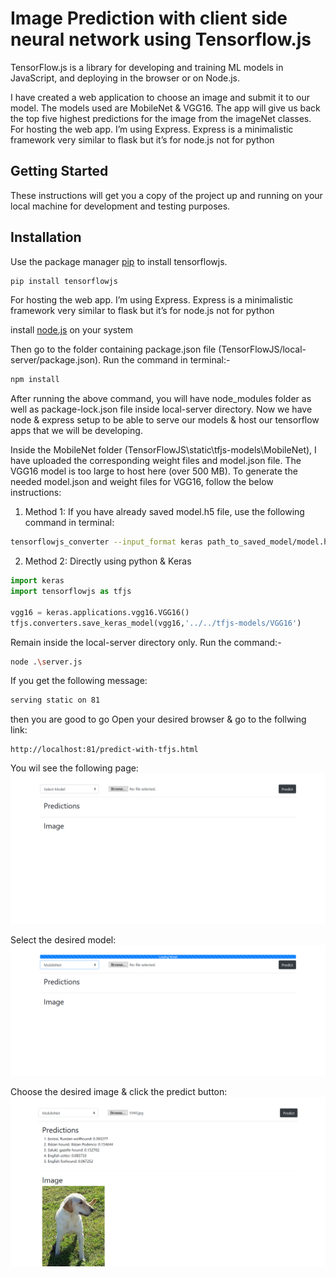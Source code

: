# Image Prediction with client side neural network using Tensorflow.js

TensorFlow.js is a library for developing and training ML models in JavaScript, and deploying in the browser or on Node.js. 

I have created a web application to choose an image and submit it to our model. The models used are MobileNet & VGG16. The app will give us back the top five highest predictions for the image from the imageNet classes. For hosting the web app. I’m using Express. Express is a minimalistic framework very similar to flask but it’s for node.js not for python

## Getting Started

These instructions will get you a copy of the project up and running on your local machine for development and testing purposes.

## Installation

Use the package manager [pip](https://pip.pypa.io/en/stable/) to install tensorflowjs.

```bash
pip install tensorflowjs
```

For hosting the web app. I’m using Express. Express is a minimalistic framework very similar to flask but it’s for node.js not for python

install [node.js](https://nodejs.org/en/download/) on your system

Then go to the folder containing package.json file (TensorFlowJS/local-server/package.json).
Run the command in terminal:- 
```bash
npm install
```
After running the above command, you will have node_modules folder as well as package-lock.json file inside local-server directory.
Now we have node & express setup to be able to serve our models & host our tensorflow apps that we will be developing.

Inside the MobileNet folder (TensorFlowJS\static\tfjs-models\MobileNet), I have uploaded the corresponding weight files and model.json file.
The VGG16 model is too large to host here (over 500 MB).
To generate the needed model.json and weight files for VGG16, follow the below instructions:
1) Method 1:
If you have already saved model.h5 file, use the following command in terminal:
```bash
tensorflowjs_converter --input_format keras path_to_saved_model/model.h5/ output_path/
```
2) Method 2:
Directly using python & Keras
```python
import keras
import tensorflowjs as tfjs

vgg16 = keras.applications.vgg16.VGG16()
tfjs.converters.save_keras_model(vgg16,'../../tfjs-models/VGG16')
```

Remain inside the local-server directory only.
Run the command:-
```bash
node .\server.js
```
If you get the following message:
```bash
serving static on 81
```
then you are good to go
Open your desired browser & go to the follwing link:
```
http://localhost:81/predict-with-tfjs.html
```
You wil see the following page:
![image here](images/screenshot2.png)

Select the desired model:
![image here](images/model_loading.png)

Choose the desired image & click the predict button:
![image here](images/screenshot1.png)
